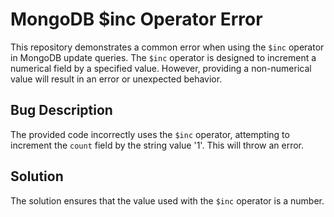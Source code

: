 # MongoDB $inc Operator Error

This repository demonstrates a common error when using the `$inc` operator in MongoDB update queries.  The `$inc` operator is designed to increment a numerical field by a specified value. However, providing a non-numerical value will result in an error or unexpected behavior.

## Bug Description
The provided code incorrectly uses the `$inc` operator, attempting to increment the `count` field by the string value '1'.  This will throw an error.

## Solution
The solution ensures that the value used with the `$inc` operator is a number.
